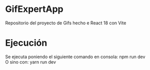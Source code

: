 # GifExpertApp

Repositorio del proyecto de Gifs hecho e React 18 con Vite

# Ejecución

Se ejecuta poniendo el siguiente comando en consola: npm run dev  
O sino con: yarn run dev
